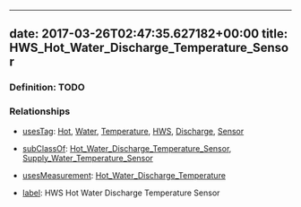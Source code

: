 
---
date: 2017-03-26T02:47:35.627182+00:00
title: HWS_Hot_Water_Discharge_Temperature_Sensor
---
### Definition: TODO

### Relationships

* [usesTag](https://brickschema.org/schema/1.0/BrickFrame#usesTag): [Hot](https://brickschema.org/schema/1.0/BrickTag#Hot), [Water](https://brickschema.org/schema/1.0/BrickTag#Water), [Temperature](https://brickschema.org/schema/1.0/BrickTag#Temperature), [HWS](https://brickschema.org/schema/1.0/BrickTag#HWS), [Discharge](https://brickschema.org/schema/1.0/BrickTag#Discharge), [Sensor](https://brickschema.org/schema/1.0/BrickTag#Sensor)

* [subClassOf](http://www.w3.org/2000/01/rdf-schema#subClassOf): [Hot_Water_Discharge_Temperature_Sensor](https://brickschema.org/schema/1.0/Brick#Hot_Water_Discharge_Temperature_Sensor), [Supply_Water_Temperature_Sensor](https://brickschema.org/schema/1.0/Brick#Supply_Water_Temperature_Sensor)

* [usesMeasurement](https://brickschema.org/schema/1.0/BrickFrame#usesMeasurement): [Hot_Water_Discharge_Temperature](https://brickschema.org/schema/1.0/Brick#Hot_Water_Discharge_Temperature)

* [label](http://www.w3.org/2000/01/rdf-schema#label): HWS Hot Water Discharge Temperature Sensor
